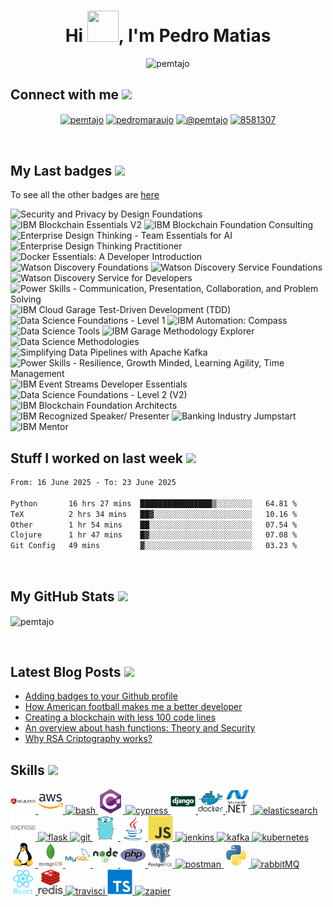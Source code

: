 <h1 align="center">Hi <img src = "https://raw.githubusercontent.com/MartinHeinz/MartinHeinz/master/wave.gif" width="50" height="50">, I'm Pedro Matias</h1>

<p align="center"> <img src="https://komarev.com/ghpvc/?username=pemtajo" alt="pemtajo" /> </p>

<h2> Connect with me <img src='https://raw.githubusercontent.com/ShahriarShafin/ShahriarShafin/main/Assets/handshake.gif' width="100"> </h2>

<p align="center">
<a href="https://dev.to/pemtajo" target="blank"><img align="center" src="https://cdn.jsdelivr.net/npm/simple-icons@3.0.1/icons/dev-dot-to.svg" alt="pemtajo" height="30" width="30" /></a>
<a href="https://linkedin.com/in/pedromaraujo" target="blank"><img align="center" src="https://cdn.jsdelivr.net/npm/simple-icons@3.0.1/icons/linkedin.svg" alt="pedromaraujo" height="30" width="30" /></a>
<a href="https://medium.com/@pemtajo" target="blank"><img align="center" src="https://cdn.jsdelivr.net/npm/simple-icons@3.0.1/icons/medium.svg" alt="@pemtajo" height="30" width="30" /></a>
<a href="https://stackoverflow.com/users/8581307" target="blank"><img align="center" src="https://cdn.jsdelivr.net/npm/simple-icons@3.0.1/icons/stackoverflow.svg" alt="8581307" height="30" width="30" /></a>
</p>

<br />

<h2> My Last badges <img src = "https://media.giphy.com/media/3orifgYbnsq43eFsdO/giphy.gif" width="50"> </h2>

To see all the other badges are [here](https://www.credly.com/users/pemtajo/badges)

<!--START_SECTION:badges-->
![Security and Privacy by Design Foundations](https://images.credly.com/size/80x80/images/a2dcfb34-cc2a-44fa-884a-c78b5be9f557/Security-and-Privacy-by-Design-Foundational.png "Security and Privacy by Design Foundations")
![IBM Blockchain Essentials V2](https://images.credly.com/size/80x80/images/2f9eee24-6834-4595-b2b6-e8e585190a0d/IBM-Blockchain-Essentials-V2.png "IBM Blockchain Essentials V2")
![IBM Blockchain Foundation Consulting](https://images.credly.com/size/80x80/images/0b831161-bca5-4118-97c5-df106a5f6515/IBM-Blockchain-Foundation-Consulting.png "IBM Blockchain Foundation Consulting")
![Enterprise Design Thinking - Team Essentials for AI](https://images.credly.com/size/80x80/images/09f644d1-eed2-4279-bc49-1e26cddc9d3d/Team_Essentials.png "Enterprise Design Thinking - Team Essentials for AI")
![Enterprise Design Thinking Practitioner](https://images.credly.com/size/80x80/images/bc08972c-3c7d-4b99-82a0-c94bcca36674/Badges_v8-07_Practitioner.png "Enterprise Design Thinking Practitioner")
![Docker Essentials: A Developer Introduction](https://images.credly.com/size/80x80/images/b0c5445a-72a2-46ce-a599-96147e210efb/blob "Docker Essentials: A Developer Introduction")
![Watson Discovery Foundations](https://images.credly.com/size/80x80/images/8c805fb7-b7e1-4b45-b933-7ee09385ea03/Watson_Academy_-_Discovery__-_Foundations.png "Watson Discovery Foundations")
![Watson Discovery Service Foundations](https://images.credly.com/size/80x80/images/edeaee50-64ff-42f0-a872-f4e2119ed463/Watson_Discovery_Service_-_Foundations.png "Watson Discovery Service Foundations")
![Watson Discovery Service for Developers](https://images.credly.com/size/80x80/images/01774ad1-fbff-4ddc-8b28-fd7953cb7ff6/Watson_Discovery_Service_-_Developers.png "Watson Discovery Service for Developers")
![Power Skills - Communication, Presentation, Collaboration, and Problem Solving](https://images.credly.com/size/80x80/images/8c309b9b-79d0-467f-a966-765b28c2aa50/image.png "Power Skills - Communication, Presentation, Collaboration, and Problem Solving")
![IBM Cloud Garage Test-Driven Development (TDD)](https://images.credly.com/size/80x80/images/71ea5682-2233-434c-a2c5-dd3f7fb8d5e9/Garage_Method_-_Test_driven_Development_V1_-__Final.png "IBM Cloud Garage Test-Driven Development (TDD)")
![Data Science Foundations - Level 1](https://images.credly.com/size/80x80/images/5950e6bd-1d0b-40f0-9313-4b2fa36622ce/blob "Data Science Foundations - Level 1")
![IBM Automation: Compass](https://images.credly.com/size/80x80/images/34d550f8-8478-4b71-b7ab-91dd3642932e/image.png "IBM Automation: Compass")
![Data Science Tools](https://images.credly.com/size/80x80/images/aa8b8df6-98d7-4bf5-9546-dd4c1103d718/blob "Data Science Tools")
![IBM Garage Methodology Explorer](https://images.credly.com/size/80x80/images/638d3298-73ef-4821-9686-8c65f75bb4e6/IBM_Garage_Methodology_Explorer.png "IBM Garage Methodology Explorer")
![Data Science Methodologies](https://images.credly.com/size/80x80/images/3e42e90a-da56-4680-9f9b-140e8a1dd6d4/blob "Data Science Methodologies")
![Simplifying Data Pipelines with Apache Kafka](https://images.credly.com/size/80x80/images/e326783e-e92d-41a6-b2e6-1eb5bc91b7ad/blob "Simplifying Data Pipelines with Apache Kafka")
![Power Skills - Resilience, Growth Minded, Learning Agility, Time Management](https://images.credly.com/size/80x80/images/953dbff8-c1fc-4dd8-a634-bbe0c15e60a7/image.png "Power Skills - Resilience, Growth Minded, Learning Agility, Time Management")
![IBM Event Streams Developer Essentials](https://images.credly.com/size/80x80/images/5b87a0f8-bb4e-4fe9-adbd-7fd6145398df/image.png "IBM Event Streams Developer Essentials")
![Data Science Foundations - Level 2 (V2)](https://images.credly.com/size/80x80/images/2fde0bfe-ca31-4e31-860b-a109eeb86c05/blob "Data Science Foundations - Level 2 (V2)")
![IBM Blockchain Foundation Architects](https://images.credly.com/size/80x80/images/65a41da4-05d0-4b64-9065-e99f52571020/IBM-Blockchain-Foundation-Architect.png "IBM Blockchain Foundation Architects")
![IBM Recognized Speaker/ Presenter](https://images.credly.com/size/80x80/images/aad8d8bc-1cdf-4e79-b1e0-1595aeab251b/Speaker-presenter.png "IBM Recognized Speaker/ Presenter")
![Banking Industry Jumpstart](https://images.credly.com/size/80x80/images/cb5180ef-bdd3-4c15-a632-b2d8388c221d/Banking-Industry-Jumpstart.png "Banking Industry Jumpstart")
![IBM Mentor](https://images.credly.com/size/80x80/images/cef56b02-49c4-43c8-9913-733569bd39cc/IBM-Mentor__282_29.png "IBM Mentor")
<!--END_SECTION:badges-->

<h2> Stuff I worked on last week  <img src = "https://media1.giphy.com/media/JZ40cnfnN11KycrvMF/giphy.gif?cid=ecf05e47a0n3gi1bfqntqmob8g9aid1oyj2wr3ds3mg700bl&rid=giphy.gif" width="40"> </h2>


<!--START_SECTION:waka-->

```txt
From: 16 June 2025 - To: 23 June 2025

Python       16 hrs 27 mins  ████████████████▒░░░░░░░░   64.81 %
TeX          2 hrs 34 mins   ██▓░░░░░░░░░░░░░░░░░░░░░░   10.16 %
Other        1 hr 54 mins    ██░░░░░░░░░░░░░░░░░░░░░░░   07.54 %
Clojure      1 hr 47 mins    █▓░░░░░░░░░░░░░░░░░░░░░░░   07.08 %
Git Config   49 mins         ▓░░░░░░░░░░░░░░░░░░░░░░░░   03.23 %
```

<!--END_SECTION:waka-->

<br />

<h2> My GitHub Stats <img src='https://media1.giphy.com/media/du3J3cXyzhj75IOgvA/giphy.gif?cid=ecf05e47x2g034i9pzwtzzsd3xgg2w9nr94t4tflbbgo3008&rid=giphy.gif' width="40"> </h2>

<p><img align="center" src="https://github-readme-streak-stats.herokuapp.com/?user=pemtajo&theme=dark" alt="pemtajo" /></p>

<br />

<h2> Latest Blog Posts <img src = "https://media.giphy.com/media/inlGp1wGqBog2cVw5y/giphy.gif" width="40"> </h2>

<!-- BLOG-POST-LIST:START -->
- [Adding badges to your Github profile](https://dev.to/pemtajo/how-to-improve-your-github-profile-by-adding-badges-gib)
- [How American football makes me a better developer](https://dev.to/pemtajo/how-american-football-makes-me-a-better-developer-47he)
- [Creating a blockchain with less 100 code lines](https://dev.to/pemtajo/creating-a-blockchain-with-less-100-code-lines-5aba)
- [An overview about hash functions: Theory and Security](https://dev.to/pemtajo/an-overview-about-hash-functions-theory-and-security-139e)
- [Why  RSA Criptography works?](https://dev.to/pemtajo/why-rsa-criptography-works-5g7a)
<!-- BLOG-POST-LIST:END -->

<h2> Skills <img src = "https://media2.giphy.com/media/QssGEmpkyEOhBCb7e1/giphy.gif?cid=ecf05e47a0n3gi1bfqntqmob8g9aid1oyj2wr3ds3mg700bl&rid=giphy.gif" width="32"> </h2>

<p align="left"> <a href="https://angular.io" target="_blank"> <img src="https://raw.githubusercontent.com/devicons/devicon/master/icons/angularjs/angularjs-original-wordmark.svg" alt="angularjs" width="40" height="40"/> </a> <a href="https://aws.amazon.com" target="_blank"> <img src="https://raw.githubusercontent.com/devicons/devicon/master/icons/amazonwebservices/amazonwebservices-original-wordmark.svg" alt="aws" width="40" height="40"/> </a> <a href="https://www.gnu.org/software/bash/" target="_blank"> <img src="https://www.vectorlogo.zone/logos/gnu_bash/gnu_bash-icon.svg" alt="bash" width="40" height="40"/> </a> <a href="https://www.w3schools.com/cs/" target="_blank"> <img src="https://raw.githubusercontent.com/devicons/devicon/master/icons/csharp/csharp-original.svg" alt="csharp" width="40" height="40"/> </a> <a href="https://www.cypress.io" target="_blank"> <img src="https://raw.githubusercontent.com/simple-icons/simple-icons/6e46ec1fc23b60c8fd0d2f2ff46db82e16dbd75f/icons/cypress.svg" alt="cypress" width="40" height="40"/> </a> <a href="https://www.djangoproject.com/" target="_blank"> <img src="https://raw.githubusercontent.com/devicons/devicon/master/icons/django/django-original.svg" alt="django" width="40" height="40"/> </a> <a href="https://www.docker.com/" target="_blank"> <img src="https://raw.githubusercontent.com/devicons/devicon/master/icons/docker/docker-original-wordmark.svg" alt="docker" width="40" height="40"/> </a> <a href="https://dotnet.microsoft.com/" target="_blank"> <img src="https://raw.githubusercontent.com/devicons/devicon/master/icons/dot-net/dot-net-original-wordmark.svg" alt="dotnet" width="40" height="40"/> </a> <a href="https://www.elastic.co" target="_blank"> <img src="https://www.vectorlogo.zone/logos/elastic/elastic-icon.svg" alt="elasticsearch" width="40" height="40"/> </a> <a href="https://expressjs.com" target="_blank"> <img src="https://raw.githubusercontent.com/devicons/devicon/master/icons/express/express-original-wordmark.svg" alt="express" width="40" height="40"/> </a> <a href="https://flask.palletsprojects.com/" target="_blank"> <img src="https://www.vectorlogo.zone/logos/pocoo_flask/pocoo_flask-icon.svg" alt="flask" width="40" height="40"/> </a> <a href="https://git-scm.com/" target="_blank"> <img src="https://www.vectorlogo.zone/logos/git-scm/git-scm-icon.svg" alt="git" width="40" height="40"/> </a> <a href="https://golang.org" target="_blank"> <img src="https://raw.githubusercontent.com/devicons/devicon/master/icons/go/go-original.svg" alt="go" width="40" height="40"/> </a> <a href="https://www.java.com" target="_blank"> <img src="https://raw.githubusercontent.com/devicons/devicon/master/icons/java/java-original.svg" alt="java" width="40" height="40"/> </a> <a href="https://developer.mozilla.org/en-US/docs/Web/JavaScript" target="_blank"> <img src="https://raw.githubusercontent.com/devicons/devicon/master/icons/javascript/javascript-original.svg" alt="javascript" width="40" height="40"/> </a> <a href="https://www.jenkins.io" target="_blank"> <img src="https://www.vectorlogo.zone/logos/jenkins/jenkins-icon.svg" alt="jenkins" width="40" height="40"/> </a> <a href="https://kafka.apache.org/" target="_blank"> <img src="https://www.vectorlogo.zone/logos/apache_kafka/apache_kafka-icon.svg" alt="kafka" width="40" height="40"/> </a> <a href="https://kubernetes.io" target="_blank"> <img src="https://www.vectorlogo.zone/logos/kubernetes/kubernetes-icon.svg" alt="kubernetes" width="40" height="40"/> </a> <a href="https://www.linux.org/" target="_blank"> <img src="https://raw.githubusercontent.com/devicons/devicon/master/icons/linux/linux-original.svg" alt="linux" width="40" height="40"/> </a> <a href="https://www.mongodb.com/" target="_blank"> <img src="https://raw.githubusercontent.com/devicons/devicon/master/icons/mongodb/mongodb-original-wordmark.svg" alt="mongodb" width="40" height="40"/> </a> <a href="https://www.mysql.com/" target="_blank"> <img src="https://raw.githubusercontent.com/devicons/devicon/master/icons/mysql/mysql-original-wordmark.svg" alt="mysql" width="40" height="40"/> </a> <a href="https://nodejs.org" target="_blank"> <img src="https://raw.githubusercontent.com/devicons/devicon/master/icons/nodejs/nodejs-original-wordmark.svg" alt="nodejs" width="40" height="40"/> </a> <a href="https://www.php.net" target="_blank"> <img src="https://raw.githubusercontent.com/devicons/devicon/master/icons/php/php-original.svg" alt="php" width="40" height="40"/> </a> <a href="https://www.postgresql.org" target="_blank"> <img src="https://raw.githubusercontent.com/devicons/devicon/master/icons/postgresql/postgresql-original-wordmark.svg" alt="postgresql" width="40" height="40"/> </a> <a href="https://postman.com" target="_blank"> <img src="https://www.vectorlogo.zone/logos/getpostman/getpostman-icon.svg" alt="postman" width="40" height="40"/> </a> <a href="https://www.python.org" target="_blank"> <img src="https://raw.githubusercontent.com/devicons/devicon/master/icons/python/python-original.svg" alt="python" width="40" height="40"/> </a> <a href="https://www.rabbitmq.com" target="_blank"> <img src="https://www.vectorlogo.zone/logos/rabbitmq/rabbitmq-icon.svg" alt="rabbitMQ" width="40" height="40"/> </a> <a href="https://reactjs.org/" target="_blank"> <img src="https://raw.githubusercontent.com/devicons/devicon/master/icons/react/react-original-wordmark.svg" alt="react" width="40" height="40"/> </a> <a href="https://redis.io" target="_blank"> <img src="https://raw.githubusercontent.com/devicons/devicon/master/icons/redis/redis-original-wordmark.svg" alt="redis" width="40" height="40"/> </a> <a href="https://travis-ci.org" target="_blank"> <img src="https://www.vectorlogo.zone/logos/travis-ci/travis-ci-icon.svg" alt="travisci" width="40" height="40"/> </a> <a href="https://www.typescriptlang.org/" target="_blank"> <img src="https://raw.githubusercontent.com/devicons/devicon/master/icons/typescript/typescript-original.svg" alt="typescript" width="40" height="40"/> </a> <a href="https://zapier.com" target="_blank"> <img src="https://www.vectorlogo.zone/logos/zapier/zapier-icon.svg" alt="zapier" width="40" height="40"/> </a> </p>
